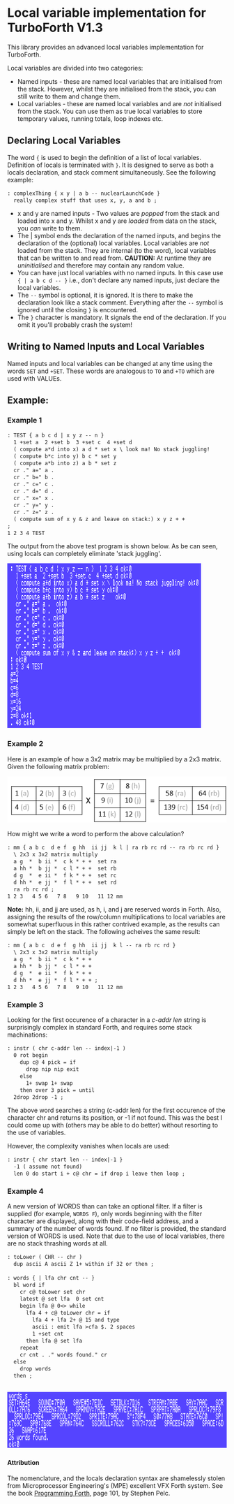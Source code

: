 # Local variable implementation for TurboForth V1.3
This library provides an advanced local variables implementation for TurboForth.

Local variables are divided into two categories:

* Named inputs - these are named local variables that are initialised from the stack. However, whilst they are initialised from the stack, you can still write to them and change them.
* Local variables - these are named local variables and are _not_ initialised from the stack. You can use them as true local variables to store temporary values, running totals, loop indexes etc.

## Declaring Local Variables

The word `{` is used to begin the definition of a list of local variables. Definition of locals is terminated with `}`. It is designed to serve as both a locals declaration, and stack comment simultaneously. See the following example:

```forth
: complexThing { x y | a b -- nuclearLaunchCode }
  really complex stuff that uses x, y, a and b ;
```

* x and y are named inputs - Two values are _popped_ from the stack and loaded into x and y. Whilst x and y are _loaded_ from data on the stack, you _can_ write to them.
* The | symbol ends the declaration of the named inputs, and begins the declaration of the (optional) local variables. Local variables are _not_ loaded from the stack. They are internal (to the word), local variables that can be written to and read from. **CAUTION:** At runtime they are _uninitialised_ and therefore may contain any random value.
* You can have just local variables with no named inputs. In this case use `{ | a b c d -- }` i.e., don't declare any named inputs, just declare the local variables.
* The `--` symbol is optional, it is ignored. It is there to make the declaration look like a stack comment. Everything after the `--` symbol is ignored until the closing `}` is encountered.
* The `}` character is mandatory. It signals the end of the declaration. If you omit it you'll probably crash the system!

## Writing to Named Inputs and Local Variables

Named inputs and local variables can be changed at any time using the words `SET` and `+SET`. These words are analogous to `TO` and `+TO` which are used with VALUEs.

## Example:

### Example 1

```forth
: TEST { a b c d | x y z -- n } 
  1 +set a  2 +set b  3 +set c  4 +set d
  ( compute a*d into x) a d * set x \ look ma! No stack juggling!
  ( compute b*c into y) b c * set y
  ( compute a*b into z) a b * set z   
  cr ." a=" a . 
  cr ." b=" b . 
  cr ." c=" c .
  cr ." d=" d .
  cr ." x=" x .
  cr ." y=" y .
  cr ." z=" z .
  ( compute sum of x y & z and leave on stack:) x y z + + 
;
1 2 3 4 TEST
```

The output from the above test program is shown below. As be can seen, using locals can completely eliminate 'stack juggling'.

![Output from the above example](/images/example.png "Output from the above example")

### Example 2

Here is an example of how a 3x2 matrix may be multiplied by a 2x3 matrix. Given the following matrix problem:

![Example matrix multiplication problem (stack positions shown in brackets)](/images/matrix.png)

How might we write a word to perform the above calculation?

```forth
: mm { a b c  d e f  g hh  ii jj  k l | ra rb rc rd -- ra rb rc rd }
  \ 2x3 x 3x2 matrix multiply
  a g  *  b ii *  c k * + +  set ra  
  a hh *  b jj *  c l * + +  set rb   
  d g  *  e ii *  f k * + +  set rc   
  d hh *  e jj *  f l * + +  set rd
  ra rb rc rd ;
1 2 3   4 5 6   7 8   9 10   11 12 mm
```

**Note:** hh, ii, and jj are used, as h, i, and j are reserved words in Forth. Also, assigning the results of the row/column multiplications to local variables are somewhat superfluous in this rather contrived example, as the results can simply be left on the stack. The following acheives the same result:

```forth
: mm { a b c  d e f  g hh  ii jj  k l -- ra rb rc rd }
  \ 2x3 x 3x2 matrix multiply
  a g  *  b ii *  c k * + + 
  a hh *  b jj *  c l * + +   
  d g  *  e ii *  f k * + +    
  d hh *  e jj *  f l * + + ;
1 2 3   4 5 6   7 8   9 10   11 12 mm
```

### Example 3

Looking for the first occurence of a character in a _c-addr len_ string is surprisingly complex in standard Forth, and requires some stack machinations:

```forth
: instr ( chr c-addr len -- index|-1 )
  0 rot begin 
    dup c@ 4 pick = if 
      drop nip nip exit 
    else 
      1+ swap 1+ swap 
	then over 3 pick = until 
  2drop 2drop -1 ;
```

The above word searches a string (c-addr len) for the first occurence of the character chr and returns its position, or -1 if not found. This was the best I could come up with (others may be able to do better) without resorting to the use of variables.

However, the complexity vanishes when locals are used:

```forth
: instr { chr start len -- index|-1 }
  -1 ( assume not found)
  len 0 do start i + c@ chr = if drop i leave then loop ;
```

### Example 4

A new version of WORDS than can take an optional filter. If a filter is supplied (for example, `WORDS F`), only words beginning with the filter character are displayed, along with their code-field address, and a summary of the number of words found. If no filter is provided, the standard version of WORDS is used. Note that due to the use of local variables, there are no stack thrashing words at all. 

```forth
: toLower ( CHR -- chr )
  dup ascii A ascii Z 1+ within if 32 or then ;

: words { | lfa chr cnt -- }
  bl word if
    cr c@ toLower set chr
    latest @ set lfa  0 set cnt 
    begin lfa @ 0<> while
      lfa 4 + c@ toLower chr = if 
        lfa 4 + lfa 2+ @ 15 and type
        ascii : emit lfa >cfa $. 2 spaces
        1 +set cnt
      then lfa @ set lfa 
    repeat
    cr cnt . ." words found." cr 
  else
    drop words
  then ;
  ```
![Output from the WORDS example](/images/words.png "Output from the WORDS example")
---

#### Attribution

The nomenclature, and the locals declaration syntax are shamelessly stolen from Microprocessor Engineering's (MPE) excellent VFX Forth system. See the book [Programming Forth](https://www.mpeforth.com/arena/ProgramForth.pdf), page 101, by Stephen Pelc. 

